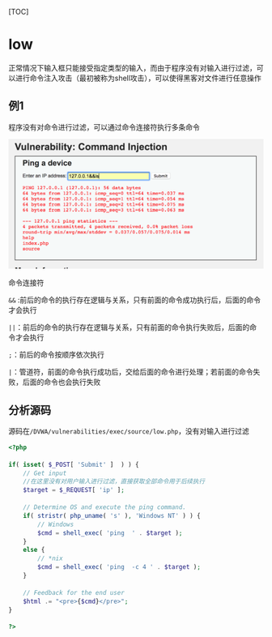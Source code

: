 [TOC]

# low

正常情况下输入框只能接受指定类型的输入，而由于程序没有对输入进行过滤，可以进行命令注入攻击（最初被称为shell攻击），可以使得黑客对文件进行任意操作



## 例1

程序没有对命令进行过滤，可以通过命令连接符执行多条命令

![low0](image/low0.png)



命令连接符

`&&` :前后的命令的执行存在逻辑与关系，只有前面的命令成功执行后，后面的命令才会执行

`||`：前后的命令的执行存在逻辑与关系，只有前面的命令执行失败后，后面的命令才会执行

`;`：前后的命令按顺序依次执行

`|`：管道符，前面的命令执行成功后，交给后面的命令进行处理；若前面的命令失败，后面的命令也会执行失败



## 分析源码

源码在`/DVWA/vulnerabilities/exec/source/low.php`，没有对输入进行过滤

```php
<?php

if( isset( $_POST[ 'Submit' ]  ) ) {
	// Get input
    //在这里没有对用户输入进行过滤，直接获取全部命令用于后续执行
	$target = $_REQUEST[ 'ip' ];

	// Determine OS and execute the ping command.
	if( stristr( php_uname( 's' ), 'Windows NT' ) ) {
		// Windows
		$cmd = shell_exec( 'ping  ' . $target );
	}
	else {
		// *nix
		$cmd = shell_exec( 'ping  -c 4 ' . $target );
	}

	// Feedback for the end user
	$html .= "<pre>{$cmd}</pre>";
}

?>

```

